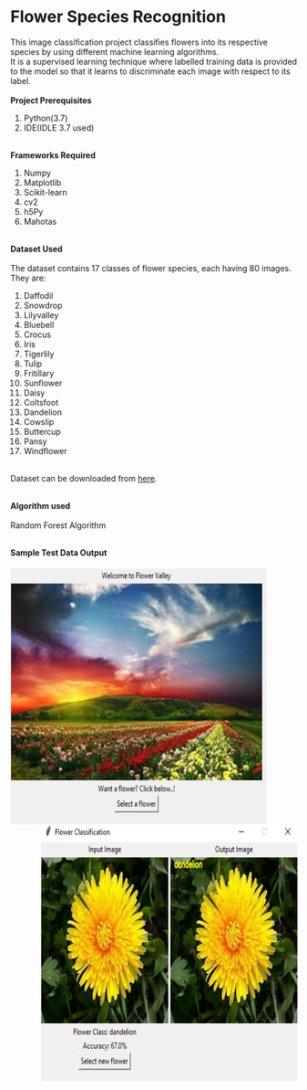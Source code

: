 # Flower Species Recognition
This image classification project classifies flowers into its respective species by using different machine learning algorithms.<br>
It is a supervised learning technique where labelled training data is provided to the model so that it learns to discriminate each image with respect to its label.
<br><br>
**Project Prerequisites**
1. Python(3.7)
2. IDE(IDLE 3.7 used)
<br><br>

**Frameworks Required**
1. Numpy
2. Matplotlib
3. Scikit-learn
4. cv2
5. h5Py
6. Mahotas
<br><br>

**Dataset Used**<br><br>
The dataset contains 17 classes of flower species, each having 80 images.<br>
They are:<br>
1. Daffodil
2. Snowdrop
3. Lilyvalley
4. Bluebell
5. Crocus
6. Iris
7. Tigerlily
8. Tulip
9. Fritillary
10. Sunflower
11. Daisy
12. Coltsfoot
13. Dandelion
14. Cowslip
15. Buttercup
16. Pansy
17. Windflower
<br><br>

Dataset can be downloaded from [here](https://www.robots.ox.ac.uk/~vgg/data/flowers/17/).
<br><br>

**Algorithm used**<br><br>
Random Forest Algorithm
<br><br>

**Sample Test Data Output**
<br><br>
<img src="flower1.png" width=450 height=450 align="left"><img src="flower2.png" width=450 height=450 align="right">
